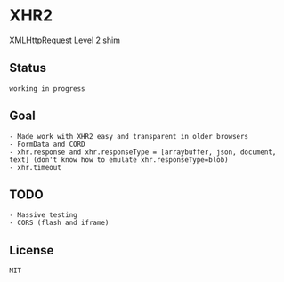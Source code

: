 XHR2
====

XMLHttpRequest Level 2 shim

## Status

	working in progress

## Goal

	- Made work with XHR2 easy and transparent in older browsers
	- FormData and CORD
	- xhr.response and xhr.responseType = [arraybuffer, json, document, text] (don't know how to emulate xhr.responseType=blob)
	- xhr.timeout

## TODO

	- Massive testing
	- CORS (flash and iframe)

## License

    MIT